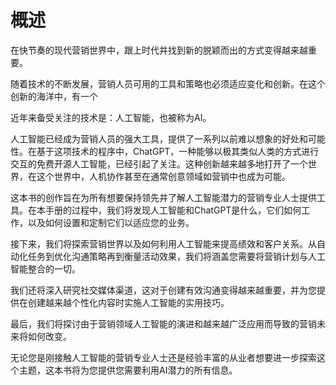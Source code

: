 # 概述

在快节奏的现代营销世界中，跟上时代并找到新的脱颖而出的方式变得越来越重要。

随着技术的不断发展，营销人员可用的工具和策略也必须适应变化和创新。在这个创新的海洋中，有一个

近年来备受关注的技术是：人工智能，也被称为AI。

人工智能已经成为营销人员的强大工具，提供了一系列以前难以想象的好处和可能性。在基于这项技术的程序中，ChatGPT，一种能够以极其类似人类的方式进行交互的免费开源人工智能，已经引起了关注。这种创新越来越多地打开了一个世界，在这个世界中，人机协作甚至在通常创意领域如营销中也成为可能。

这本书的创作旨在为所有想要保持领先并了解人工智能潜力的营销专业人士提供工具。在本手册的过程中，我们将发现人工智能和ChatGPT是什么，它们如何工作，以及如何设置和定制它们以适应您的业务。

接下来，我们将探索营销世界以及如何利用人工智能来提高绩效和客户关系。从自动化任务到优化沟通策略再到衡量活动效果，我们将涵盖您需要将营销计划与人工智能整合的一切。

我们还将深入研究社交媒体渠道，这对于创建有效沟通变得越来越重要，并为您提供在创建越来越个性化内容时实施人工智能的实用技巧。

最后，我们将探讨由于营销领域人工智能的演进和越来越广泛应用而导致的营销未来将如何改变。

无论您是刚接触人工智能的营销专业人士还是经验丰富的从业者想要进一步探索这个主题，这本书将为您提供您需要利用AI潜力的所有信息。
